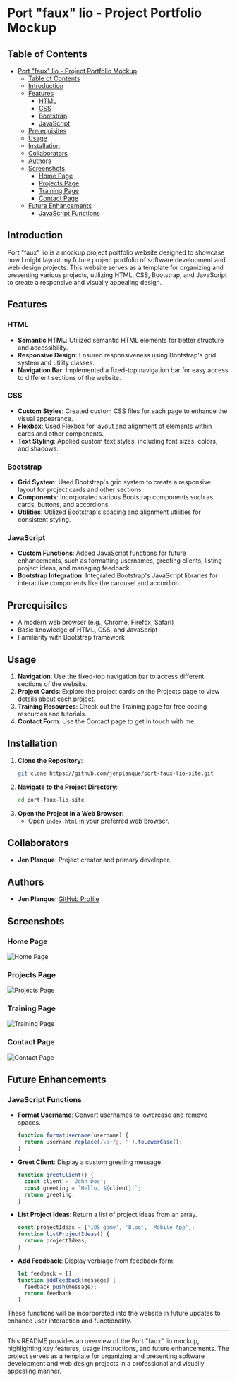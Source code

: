 # Port "faux" lio - Project Portfolio Mockup

## Table of Contents

- [Port "faux" lio - Project Portfolio Mockup](#port-faux-lio---project-portfolio-mockup)
  - [Table of Contents](#table-of-contents)
  - [Introduction](#introduction)
  - [Features](#features)
    - [HTML](#html)
    - [CSS](#css)
    - [Bootstrap](#bootstrap)
    - [JavaScript](#javascript)
  - [Prerequisites](#prerequisites)
  - [Usage](#usage)
  - [Installation](#installation)
  - [Collaborators](#collaborators)
  - [Authors](#authors)
  - [Screenshots](#screenshots)
    - [Home Page](#home-page)
    - [Projects Page](#projects-page)
    - [Training Page](#training-page)
    - [Contact Page](#contact-page)
  - [Future Enhancements](#future-enhancements)
    - [JavaScript Functions](#javascript-functions)

## Introduction

Port "faux" lio is a mockup project portfolio website designed to showcase how I might layout my future project portfolio of software development and web design projects. This website serves as a template for organizing and presenting various projects, utilizing HTML, CSS, Bootstrap, and JavaScript to create a responsive and visually appealing design.

## Features

### HTML

- **Semantic HTML**: Utilized semantic HTML elements for better structure and accessibility.
- **Responsive Design**: Ensured responsiveness using Bootstrap's grid system and utility classes.
- **Navigation Bar**: Implemented a fixed-top navigation bar for easy access to different sections of the website.

### CSS

- **Custom Styles**: Created custom CSS files for each page to enhance the visual appearance.
- **Flexbox**: Used Flexbox for layout and alignment of elements within cards and other components.
- **Text Styling**: Applied custom text styles, including font sizes, colors, and shadows.

### Bootstrap

- **Grid System**: Used Bootstrap's grid system to create a responsive layout for project cards and other sections.
- **Components**: Incorporated various Bootstrap components such as cards, buttons, and accordions.
- **Utilities**: Utilized Bootstrap's spacing and alignment utilities for consistent styling.

### JavaScript

- **Custom Functions**: Added JavaScript functions for future enhancements, such as formatting usernames, greeting clients, listing project ideas, and managing feedback.
- **Bootstrap Integration**: Integrated Bootstrap's JavaScript libraries for interactive components like the carousel and accordion.

## Prerequisites

- A modern web browser (e.g., Chrome, Firefox, Safari)
- Basic knowledge of HTML, CSS, and JavaScript
- Familiarity with Bootstrap framework

## Usage

1. **Navigation**: Use the fixed-top navigation bar to access different sections of the website.
2. **Project Cards**: Explore the project cards on the Projects page to view details about each project.
3. **Training Resources**: Check out the Training page for free coding resources and tutorials.
4. **Contact Form**: Use the Contact page to get in touch with me.

## Installation

1. **Clone the Repository**:
   ```sh
   git clone https://github.com/jenplanque/port-faux-lio-site.git
   ```
2. **Navigate to the Project Directory**:
   ```sh
   cd port-faux-lio-site
   ```
3. **Open the Project in a Web Browser**:
   - Open `index.html` in your preferred web browser.

## Collaborators

- **Jen Planque**: Project creator and primary developer.

## Authors

- **Jen Planque**: [GitHub Profile](https://github.com/jenplanque)

## Screenshots

### Home Page

![Home Page](images/home.png)

### Projects Page

![Projects Page](images/projects.png)

### Training Page

![Training Page](images/training.png)

### Contact Page

![Contact Page](images/contact.png)

## Future Enhancements

### JavaScript Functions

- **Format Username**: Convert usernames to lowercase and remove spaces.
  ```javascript
  function formatUsername(username) {
    return username.replace(/\s+/g, '').toLowerCase();
  }
  ```
- **Greet Client**: Display a custom greeting message.
  ```javascript
  function greetClient() {
    const client = 'John Doe';
    const greeting = `Hello, ${client}!`;
    return greeting;
  }
  ```
- **List Project Ideas**: Return a list of project ideas from an array.
  ```javascript
  const projectIdeas = ['iOS game', 'Blog', 'Mobile App'];
  function listProjectIdeas() {
    return projectIdeas;
  }
  ```
- **Add Feedback**: Display verbiage from feedback form.
  ```javascript
  let feedback = [];
  function addFeedback(message) {
    feedback.push(message);
    return feedback;
  }
  ```

These functions will be incorporated into the website in future updates to enhance user interaction and functionality.

---

This README provides an overview of the Port "faux" lio mockup, highlighting key features, usage instructions, and future enhancements. The project serves as a template for organizing and presenting software development and web design projects in a professional and visually appealing manner.
